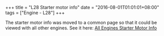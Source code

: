 +++
title = "L28 Starter motor info"
date = "2016-08-01T01:01:01+08:00"
tags = ["Engine - L28"]
+++

The starter motor info was moved to a common page so that it could be viewed with all other engines. See it here: [All Engines Starter Motor Info][Wiki: all starters]

[Wiki: all starters]: /wiki/other/starter-motor-info
